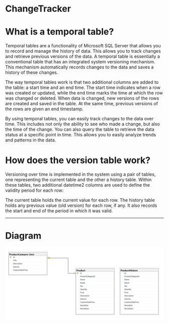 # ChangeTracker

# What is a temporal table?
Temporal tables are a functionality of Microsoft SQL Server that allows you to record and manage the history of data. This allows you to track changes and retrieve previous versions of the data. A temporal table is essentially a conventional table that has an integrated system versioning mechanism. This mechanism automatically records changes to the data and saves a history of these changes.

The way temporal tables work is that two additional columns are added to the table: a start time and an end time. The start time indicates when a row was created or updated, while the end time marks the time at which the row was changed or deleted. When data is changed, new versions of the rows are created and saved in the table. At the same time, previous versions of the rows are given an end timestamp.

By using temporal tables, you can easily track changes to the data over time. This includes not only the ability to see who made a change, but also the time of the change. You can also query the table to retrieve the data status at a specific point in time. This allows you to easily analyze trends and patterns in the data.

# How does the version table work?
Versioning over time is implemented in the system using a pair of tables, one representing the current table and the other a history table. Within these tables, two additional datetime2 columns are used to define the validity period for each row:

The current table holds the current value for each row. The history table holds any previous value (old version) for each row, if any. It also records the start and end of the period in which it was valid.

---

# Diagram

![Tables Diagram](https://github.com/manajafi/ChangeTracker/blob/master/ChangeTracker/Images/1.png)
